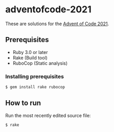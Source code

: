 # adventofcode-2021

These are solutions for the [Advent of Code 2021](https://adventofcode.com/2021).

## Prerequisites

* Ruby 3.0 or later
* Rake (Build tool)
* RuboCop (Static analysis)

### Installing prerequisites

```sh
$ gem install rake rubocop
```

## How to run

Run the most recently edited source file:

```sh
$ rake
```
